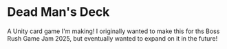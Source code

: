 # Dead Man's Deck
A Unity card game I'm making! I originally wanted to make this for ths Boss Rush Game Jam 2025, but eventually wanted to expand on it in the future!
